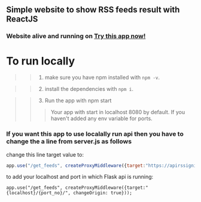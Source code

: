## Simple website to show RSS feeds result with ReactJS

### Website alive and running on [Try this app now!](https://reactapirss.herokuapp.com/)

# To run locally

>> 1) make sure you have npm installed with 
>> `npm -v`.

>> 2) install the dependencies with `npm i`.

>> 3) Run the app with npm start
>>> Your app with start in localhost 8080 by default. If you haven't added any env variable for ports.

### If you want this app to use localally run api then you have to change the a line from server.js as follows 

change this line target value to:
```javascript 
app.use("/get_feeds", createProxyMiddleware({target:"https://apirssignite.herokuapp.com", changeOrigin: true}));
```

to add your localhost and port in which Flask api is running:
```javascipt
app.use("/get_feeds", createProxyMiddleware({target:"{localhost}/{port_no}/", changeOrigin: true}));
```
